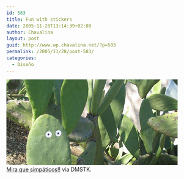 ```yaml
---
id: 583
title: Fun with stickers
date: 2005-11-28T13:14:39+02:00
author: Chavalina
layout: post
guid: http://www.wp.chavalina.net/?p=583
permalink: /2005/11/28/post-583/
categories:
  - Diseño
---
```

<img class="imgizqda" src="/imagenes/fotos/fun-with-stickers.jpg" alt="Cara de cactus" /><br class="clear" /> <a href="http://www.flickr.com/photos/44124339235@N01/sets/1408918/" target="_blank">Mira que simpáticos!!</a> via DMSTK.